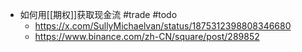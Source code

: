 - 如何用[[期权]]获取现金流  #trade #todo
	- https://x.com/SullyMichaelvan/status/1875312398808346680
	- https://www.binance.com/zh-CN/square/post/289852